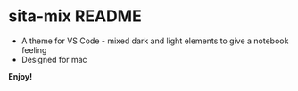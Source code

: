 # sita-mix README

* A theme for VS Code - mixed dark and light elements to give a notebook feeling
* Designed for mac

**Enjoy!**

